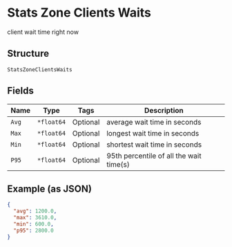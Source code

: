 
# Stats Zone Clients Waits

client wait time right now

## Structure

`StatsZoneClientsWaits`

## Fields

| Name | Type | Tags | Description |
|  --- | --- | --- | --- |
| `Avg` | `*float64` | Optional | average wait time in seconds |
| `Max` | `*float64` | Optional | longest wait time in seconds |
| `Min` | `*float64` | Optional | shortest wait time in seconds |
| `P95` | `*float64` | Optional | 95th percentile of all the wait time(s) |

## Example (as JSON)

```json
{
  "avg": 1200.0,
  "max": 3610.0,
  "min": 600.0,
  "p95": 2800.0
}
```

